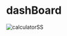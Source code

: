 # dashBoard

![calculatorSS](https://github.com/Mahmad2001/dashBoard/assets/157828835/a3b7ef17-a923-4715-ba67-754f6d7da82d)
